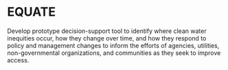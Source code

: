 # EQUATE

Develop prototype decision-support tool to identify where clean water inequities occur, how they change over time, and how they respond to policy and management changes to inform the efforts of agencies, utilities, non-governmental organizations, and communities as they seek to improve access.
